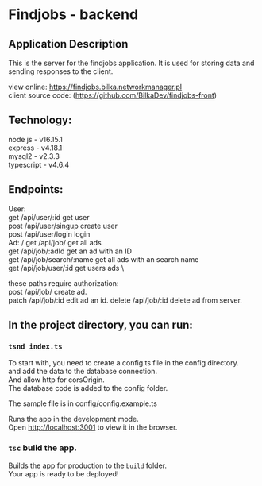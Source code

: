 
# Findjobs - backend
## Application Description
This is the server for the findjobs application.
It is used for storing data and sending responses to the client.

view online: https://findjobs.bilka.networkmanager.pl \
client source code: (https://github.com/BilkaDev/findjobs-front)

## Technology:
node js - v16.15.1 \
express - v4.18.1 \
mysql2 - v2.3.3 \
typescript - v4.6.4 

## Endpoints:
User: \
get /api/user/:id  get user \
post /api/user/singup create user \
post /api/user/login login \
Ad: /
get /api/job/ get all ads \
get /api/job/:adId get an ad with an ID \
get /api/job/search/:name get all ads with an search name \
get /api/job/user/:id get users ads \

these paths require authorization: \
post /api/job/ create ad. \
patch /api/job/:id edit ad an id.
delete /api/job/:id delete ad from server.



## In the project directory, you can run:
### `tsnd index.ts`

To start with, you need to create a config.ts file in the config directory. \
and add the data to the database connection. \
And allow http for corsOrigin. \
The database code is added to the config folder.

The sample file is in config/config.example.ts

Runs the app in the development mode.\
Open [http://localhost:3001](http://localhost:3001) to view it in the browser.


### `tsc` bulid the app.
Builds the app for production to the `build` folder.\
Your app is ready to be deployed!
